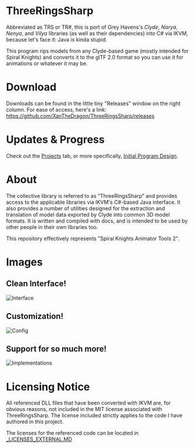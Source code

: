 # ThreeRingsSharp
Abbreviated as TRS or TR#, this is port of Grey Havens's *Clyde*, *Narya*, *Nenya*, and *Vilya* libraries (as well as their dependencies) into C# via IKVM, because let's face it: Java is kinda stupid.

This program rips models from any Clyde-based game (mostly intended for Spiral Knights) and converts it to the glTF 2.0 format so you can use it for animations or whatever it may be.

# Download
Downloads can be found in the little tiny "Releases" window on the right column. For ease of access, here's a link: https://github.com/XanTheDragon/ThreeRingsSharp/releases

# Updates & Progress
Check out the [Projects](https://github.com/XanTheDragon/ThreeRingsSharp/projects) tab, or more specifically, [Initial Program Design](https://github.com/XanTheDragon/ThreeRingsSharp/projects/1).

# About
The collective library is referred to as "ThreeRingsSharp" and provides access to the applicable libraries via IKVM's C#-based Java interface. It also provides a number of utilities designed for the extraction and translation of model data exported by Clyde into common 3D model formats. It is written and compiled with docs, and is intended to be used by other people in their own libraries too.

This repository effectively represents "Spiral Knights Animator Tools 2".

# Images

## Clean Interface!

![Interface](https://i.imgur.com/M75YpwE.png)

## Customization!

![Config](https://i.imgur.com/5uRgxBE.png)

## Support for so much more!

![Implementations](https://i.imgur.com/rdhWgIL.png)

# Licensing Notice
All referenced DLL files that have been converted with IKVM are, for obvious reasons, not included in the MIT license associated with ThreeRingsSharp. The license included strictly applies to the code I have authored in this project.

The licenses for the referenced code can be located in [_LICENSES_EXTERNAL.MD](https://github.com/XanTheDragon/ThreeRingsSharp/blob/master/_LICENSES_EXTERNAL.MD)
